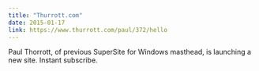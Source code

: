 ```yaml
---
title: "Thurrott.com"
date: 2015-01-17
link: https://www.thurrott.com/paul/372/hello
---
```

 Paul Thorrott, of previous SuperSite for Windows masthead, is launching a new site. Instant subscribe.
